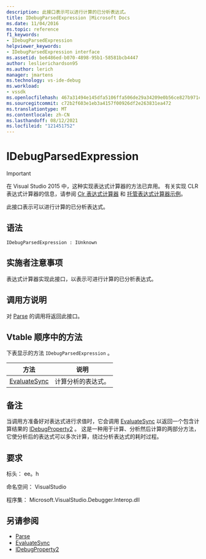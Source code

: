 ```yaml
---
description: 此接口表示可以进行计算的已分析表达式。
title: IDebugParsedExpression |Microsoft Docs
ms.date: 11/04/2016
ms.topic: reference
f1_keywords:
- IDebugParsedExpression
helpviewer_keywords:
- IDebugParsedExpression interface
ms.assetid: be6486ed-b070-4898-95b1-58581bcb4447
author: leslierichardson95
ms.author: lerich
manager: jmartens
ms.technology: vs-ide-debug
ms.workload:
- vssdk
ms.openlocfilehash: 467a31494e145dfa5106ffa506de29a34209e0b56ce827b971c24fac70b70c23
ms.sourcegitcommit: c72b2f603e1eb3a4157f00926df2e263831ea472
ms.translationtype: MT
ms.contentlocale: zh-CN
ms.lasthandoff: 08/12/2021
ms.locfileid: "121451752"
---
```

# <a name="idebugparsedexpression"></a>IDebugParsedExpression
> [!IMPORTANT]
> 在 Visual Studio 2015 中，这种实现表达式计算器的方法已弃用。 有关实现 CLR 表达式计算器的信息，请参阅 [Clr 表达式计算器](https://github.com/Microsoft/ConcordExtensibilitySamples/wiki/CLR-Expression-Evaluators) 和 [托管表达式计算器示例](https://github.com/Microsoft/ConcordExtensibilitySamples/wiki/Managed-Expression-Evaluator-Sample)。

 此接口表示可以进行计算的已分析表达式。

## <a name="syntax"></a>语法

```
IDebugParsedExpression : IUnknown
```

## <a name="notes-for-implementers"></a>实施者注意事项
 表达式计算器实现此接口，以表示可进行计算的已分析表达式。

## <a name="notes-for-callers"></a>调用方说明
 对 [Parse](../../../extensibility/debugger/reference/idebugexpressionevaluator-parse.md) 的调用将返回此接口。

## <a name="methods-in-vtable-order"></a>Vtable 顺序中的方法
 下表显示的方法 `IDebugParsedExpression` 。

|方法|说明|
|------------|-----------------|
|[EvaluateSync](../../../extensibility/debugger/reference/idebugparsedexpression-evaluatesync.md)|计算分析的表达式。|

## <a name="remarks"></a>备注
 当调用方准备好对表达式进行求值时，它会调用 [EvaluateSync](../../../extensibility/debugger/reference/idebugparsedexpression-evaluatesync.md) 以返回一个包含计算结果的 [IDebugProperty2](../../../extensibility/debugger/reference/idebugproperty2.md) 。 这是一种用于计算、分析然后计算的两部分方法，它使分析后的表达式可以多次计算，绕过分析表达式的耗时过程。

## <a name="requirements"></a>要求
 标头： ee。h

 命名空间： VisualStudio

 程序集： Microsoft.VisualStudio.Debugger.Interop.dll

## <a name="see-also"></a>另请参阅
- [Parse](../../../extensibility/debugger/reference/idebugexpressionevaluator-parse.md)
- [EvaluateSync](../../../extensibility/debugger/reference/idebugparsedexpression-evaluatesync.md)
- [IDebugProperty2](../../../extensibility/debugger/reference/idebugproperty2.md)
